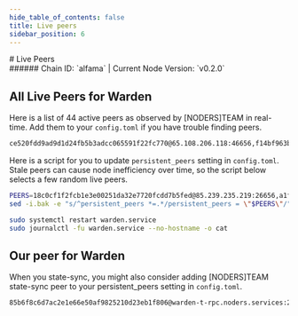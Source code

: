 ```yaml
---
hide_table_of_contents: false
title: Live peers
sidebar_position: 6
---
```


<div class="h1-with-icon icon-warden">
# Live Peers
</div>
###### Chain ID: `alfama` | Current Node Version: `v0.2.0`

## All Live Peers for Warden
Here is a list of 44 active peers as observed by [NODERS]TEAM in real-time. Add them to your `config.toml` if you have trouble finding peers.

```bash
ce520fdd9ad9d1d24fb5b3adcc065591f22fc770@65.108.206.118:46656,f14bf963bf8446cd7b0b9cb776e76a72c0d6fa0f@95.111.247.187:11156,89690e4abb78840ad172c8628a50570c9f484797@65.21.233.34:11656,afede188ca76320b6fe7560560ede13ef63d8b8d@89.117.51.142:26686,00c0b45d650def885fcbcc0f86ca515eceede537@152.53.18.245:15656,e36da00d19dc793fa259d38f616bf1bccf950e10@65.21.255.161:26656,2581489669e7a297fcd9e9d2c050a177b8d82010@85.10.201.125:56656,91d03adbef74c1b0d83d0e84f2f6ec2a99cd5424@18.201.238.27:26656,b7e69e1b28a35c738b3894ef449dca2c05d4f318@109.199.117.112:11156,ccad66369a7907eb5dcb09dde610c133f6cc6366@45.13.226.108:26656,22018984304debf4f991b04a5c0beade59b1cb6b@51.75.144.149:26656,1e6d8b77c22b8f560599085137023222cfa3bdd5@89.117.72.163:26656,c83ca4032931d9fabc97b264c784bdbf10d16178@79.116.10.140:26656,48d18d3310f8f4eccdca200404974757e7ea29ed@116.203.233.75:26656,c42b827cd019b0f47522064a06826b4086746a2d@62.171.173.144:11156,61446070887838944c455cb713a7770b41f35ac5@37.60.249.101:26656,4a926f24325ece861051fae1b020e8bde383f478@161.97.72.95:26656,b08765ef61557ae1f49e64dfa0f5af42d934b945@148.251.235.130:22656,224fb2d09085e54ac79ebbe5dcb69219e01f2dc4@24.199.122.181:26656,c654c5d2c7c7079abcf4af12bee59c7c778d0c1a@185.245.183.179:11156,5b6d933dcd79ff24ae4ef2267d05e9bb2c229583@104.207.159.204:26656,93607c604a96879f6ef09e7dbab3de40dbd40b0d@37.27.37.187:26656,a1f300b2049d4a758d6e40549c87a9812f21c4de@51.222.248.225:10656,974bf3f6a662c7de3c10941302528107a3bcfc77@65.109.93.58:27656,d5126141e065986f97e568c360b7b517ed2dc52a@65.109.49.224:26656,309101bdc24188c467bffe6130b81d168ae79fe8@51.79.82.227:11656,12caf2f5e3618cb6c57f45e93ac713b2bc6243b1@164.90.205.67:26656,18c0cf1f2fcb1e3e00251da32e7720fcdd7b5fed@85.239.235.219:26656,9bfe9390f5832aa5c79e3d9c8ded006101eedaf5@80.79.6.202:21656,359f24255bb9be6dd2803c7624db60cb9612a410@158.220.115.162:26656,34dc50366f6be130d9fffa7bda67a1f1bc3353ca@185.171.88.117:36657,93d5d2402f0578cf9b0ce7d4da089059a9c09c75@207.244.232.168:11156,d48734552f0de339fae7b030f8a6dba1244918d9@171.242.41.222:26656,70b088ae23440b8ef5ad3dc10fc8bb1342279a28@220.126.178.243:26656,1909265c71fbacd077966306f5a381d103b90841@143.198.66.175:26656,cf34a37ad2799983d3ef53ecf42785528a007098@116.203.30.92:26656,6f3f4997a9ddd69aca494f09a0ed7bde2df9686c@51.89.155.177:21356,27994efdba4df95118dc2748f0ebbccf72d8bd0a@65.108.232.156:29656,ad461ac0415f8bf6f7449a716779c08752032d9f@173.249.39.87:11156,ba5ae70f99423fc8a209a191f3c003f19fb9ccf2@31.220.80.110:26656,f1618f3eb0a4a801ffaaddd9391165a995b7089d@65.109.30.35:11956,ff0885377c44d58164f29d356b9d3d3a755c6213@65.108.231.124:18656,b55a390f5589ec43460c9ebb878581f2a8f38294@65.109.82.17:46656,651244365bd6cbde014303c7349461c6f37b0ff8@143.110.156.86:26656
```

Here is a script for you to update `persistent_peers` setting in `config.toml`. Stale peers can cause node inefficiency over time, so the script below selects a few random live peers.

```bash
PEERS=18c0cf1f2fcb1e3e00251da32e7720fcdd7b5fed@85.239.235.219:26656,a1f300b2049d4a758d6e40549c87a9812f21c4de@51.222.248.225:10656,f1618f3eb0a4a801ffaaddd9391165a995b7089d@65.109.30.35:11956,c42b827cd019b0f47522064a06826b4086746a2d@62.171.173.144:11156,4a926f24325ece861051fae1b020e8bde383f478@161.97.72.95:26656
sed -i.bak -e "s/^persistent_peers *=.*/persistent_peers = \"$PEERS\"/" ~/.warden/config/config.toml

sudo systemctl restart warden.service
sudo journalctl -fu warden.service --no-hostname -o cat
```

## Our peer for Warden
When you state-sync, you might also consider adding [NODERS]TEAM state-sync peer to your persistent_peers setting in `config.toml`.

```bash
85b6f8c6d7ac2e1e66e50af9825210d23eb1f806@warden-t-rpc.noders.services:23656
```